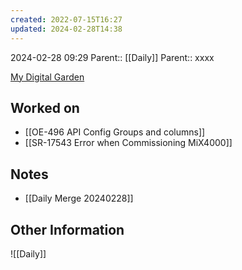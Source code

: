 ```yaml
---
created: 2022-07-15T16:27
updated: 2024-02-28T14:38
---
```

2024-02-28 09:29
Parent:: [[Daily]] 
Parent:: xxxx

[My Digital Garden](https://my-digital-garden-ten-inky.vercel.app/)

## Worked on

- [[OE-496 API Config Groups and columns]]
- [[SR-17543 Error when Commissioning MiX4000]]

## Notes

- [[Daily Merge 20240228]]

## Other Information

![[Daily]]
